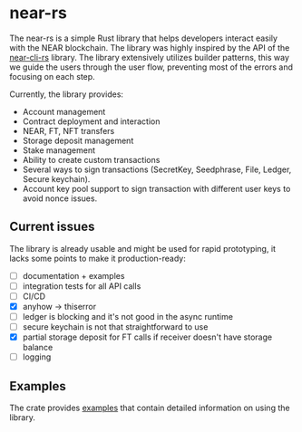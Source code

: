 # near-rs
The near-rs is a simple Rust library that helps developers interact easily with the NEAR blockchain. The library was highly inspired by the API of the [near-cli-rs](https://github.com/near/near-cli-rs) library. The library extensively utilizes builder patterns, this way we guide the users through the user flow, preventing most of the errors and focusing on each step.

Currently, the library provides:
* Account management
* Contract deployment and interaction
* NEAR, FT, NFT transfers
* Storage deposit management
* Stake management
* Ability to create custom transactions
* Several ways to sign transactions (SecretKey, Seedphrase, File, Ledger, Secure keychain).
* Account key pool support to sign transaction with different user keys to avoid nonce issues.

## Current issues

The library is already usable and might be used for rapid prototyping, it lacks some points to make it production-ready:
- [ ] documentation + examples
- [ ] integration tests for all API calls
- [ ] CI/CD
- [x] anyhow -> thiserror
- [ ] ledger is blocking and it's not good in the async runtime
- [ ] secure keychain is not that straightforward to use
- [x] partial storage deposit for FT calls if receiver doesn't have storage balance
- [ ] logging

## Examples
The crate provides [examples](./examples/) that contain detailed information on using the library.
 